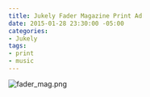 ```yaml
---
title: Jukely Fader Magazine Print Ad
date: 2015-01-28 23:30:00 -05:00
categories:
- Jukely
tags:
- print
- music
---
```


![fader_mag.png](/uploads/fader_mag.png)